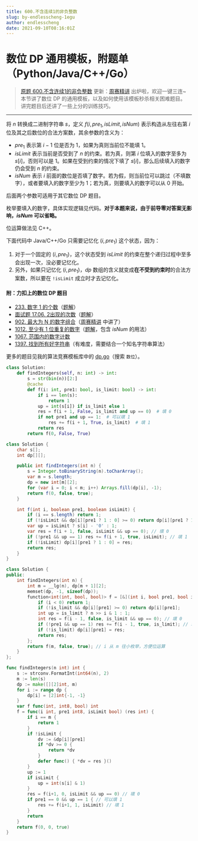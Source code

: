 ```yaml
---
title: 600.不含连续1的非负整数
slug: by-endlesscheng-1egu
author: endlesscheng
date: 2021-09-10T08:16:01Z
---
```

# 数位 DP 通用模板，附题单（Python/Java/C++/Go）
 
> [原题 600.不含连续1的非负整数](https://leetcode.cn/problems/non-negative-integers-without-consecutive-ones)
更新：[周赛精讲](https://www.bilibili.com/video/BV1rS4y1s721) 出炉啦，欢迎一键三连~
本节讲了数位 DP 的通用模板，以及如何使用该模板秒杀相关困难题目。
讲完题目后还讲了一些上分的训练技巧。

--- 

将 $n$ 转换成二进制字符串 $s$，定义 $f(i,\textit{pre}_1, \textit{isLimit},\textit{isNum})$ 表示构造从左往右第 $i$ 位及其之后数位的合法方案数，其余参数的含义为：
 
- $\textit{pre}_1$ 表示第 $i-1$ 位是否为 $1$，如果为真则当前位不能填 $1$。
- $\textit{isLimit}$ 表示当前是否受到了 $n$ 的约束。若为真，则第 $i$ 位填入的数字至多为 $s[i]$，否则可以是 $1$。如果在受到约束的情况下填了 $s[i]$，那么后续填入的数字仍会受到 $n$ 的约束。
- $\textit{isNum}$ 表示 $i$ 前面的数位是否填了数字。若为假，则当前位可以跳过（不填数字），或者要填入的数字至少为 $1$；若为真，则要填入的数字可以从 $0$ 开始。

后面两个参数可适用于其它数位 DP 题目。

枚举要填入的数字，具体实现逻辑见代码。**对于本题来说，由于前导零对答案无影响，$\textit{isNum}$ 可以省略。**

位运算做法见 C++。

下面代码中 Java/C++/Go 只需要记忆化 $(i,\textit{pre}_1)$ 这个状态，因为：

1. 对于一个固定的 $(i,\textit{pre}_1)$，这个状态受到 $\textit{isLimit}$ 的约束在整个递归过程中至多会出现一次，没必要记忆化。
2. 另外，如果只记忆化 $(i,\textit{pre}_1)$，$\textit{dp}$ 数组的含义就变成**在不受到约束时**的合法方案数，所以要在 `!isLimit` 成立时才去记忆化。

#### 附：力扣上的数位 DP 题目

- [233. 数字 1 的个数](https://leetcode.cn/problems/number-of-digit-one/)（[题解](https://leetcode.cn/problems/number-of-digit-one/solution/by-endlesscheng-h9ua/)）
- [面试题 17.06. 2出现的次数](https://leetcode.cn/problems/number-of-2s-in-range-lcci/)（[题解](https://leetcode.cn/problems/number-of-2s-in-range-lcci/solution/by-endlesscheng-x4mf/)）
- [902. 最大为 N 的数字组合](https://leetcode.cn/problems/numbers-at-most-n-given-digit-set/)（[周赛精讲](https://www.bilibili.com/video/BV1rS4y1s721) 中讲了）
- [1012. 至少有 1 位重复的数字](https://leetcode.cn/problems/numbers-with-repeated-digits/)（[题解](https://leetcode.cn/problems/numbers-with-repeated-digits/solution/by-endlesscheng-c5vg/)，包含 $\textit{isNum}$ 的用法）
- [1067. 范围内的数字计数](https://leetcode.cn/problems/digit-count-in-range/)
- [1397. 找到所有好字符串](https://leetcode.cn/problems/find-all-good-strings/)（有难度，需要结合一个知名字符串算法）

更多的题目见我的算法竞赛模板库中的 [dp.go](https://github.com/EndlessCheng/codeforces-go/blob/master/copypasta/dp.go#L1731)（搜索 `数位`）。

```py [sol1-Python3]
class Solution:
    def findIntegers(self, n: int) -> int:
        s = str(bin(n))[2:]
        @cache
        def f(i: int, pre1: bool, is_limit: bool) -> int:
            if i == len(s):
                return 1
            up = int(s[i]) if is_limit else 1
            res = f(i + 1, False, is_limit and up == 0)  # 填 0
            if not pre1 and up == 1:  # 可以填 1
                res += f(i + 1, True, is_limit)  # 填 1
            return res
        return f(0, False, True)
```

```java [sol1-Java]
class Solution {
    char s[];
    int dp[][];

    public int findIntegers(int n) {
        s = Integer.toBinaryString(n).toCharArray();
        var m = s.length;
        dp = new int[m][2];
        for (var i = 0; i < m; i++) Arrays.fill(dp[i], -1);
        return f(0, false, true);
    }

    int f(int i, boolean pre1, boolean isLimit) {
        if (i == s.length) return 1;
        if (!isLimit && dp[i][pre1 ? 1 : 0] >= 0) return dp[i][pre1 ? 1 : 0];
        var up = isLimit ? s[i] - '0' : 1;
        var res = f(i + 1, false, isLimit && up == 0); // 填 0
        if (!pre1 && up == 1) res += f(i + 1, true, isLimit); // 填 1
        if (!isLimit) dp[i][pre1 ? 1 : 0] = res;
        return res;
    }
}
```

```cpp [sol1-C++]
class Solution {
public:
    int findIntegers(int n) {
        int m = __lg(n), dp[m + 1][2];
        memset(dp, -1, sizeof(dp));
        function<int(int, bool, bool)> f = [&](int i, bool pre1, bool is_limit) -> int {
            if (i < 0) return 1;
            if (!is_limit && dp[i][pre1] >= 0) return dp[i][pre1];
            int up = is_limit ? n >> i & 1 : 1;
            int res = f(i - 1, false, is_limit && up == 0); // 填 0
            if (!pre1 && up == 1) res += f(i - 1, true, is_limit); // 填 1
            if (!is_limit) dp[i][pre1] = res;
            return res;
        };
        return f(m, false, true); // i 从 m 往小枚举，方便位运算
    }
};
```

```go [sol1-Go]
func findIntegers(n int) int {
    s := strconv.FormatInt(int64(n), 2)
    m := len(s)
    dp := make([][2]int, m)
    for i := range dp {
        dp[i] = [2]int{-1, -1}
    }
    var f func(int, int8, bool) int
    f = func(i int, pre1 int8, isLimit bool) (res int) {
        if i == m {
            return 1
        }
        if !isLimit {
            dv := &dp[i][pre1]
            if *dv >= 0 {
                return *dv
            }
            defer func() { *dv = res }()
        }
        up := 1
        if isLimit {
            up = int(s[i] & 1)
        }
        res = f(i+1, 0, isLimit && up == 0) // 填 0
        if pre1 == 0 && up == 1 { // 可以填 1
            res += f(i+1, 1, isLimit) // 填 1
        }
        return
    }
    return f(0, 0, true)
}
```

